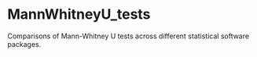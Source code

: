 # MannWhitneyU_tests
Comparisons of Mann-Whitney U tests across different statistical software packages. 
